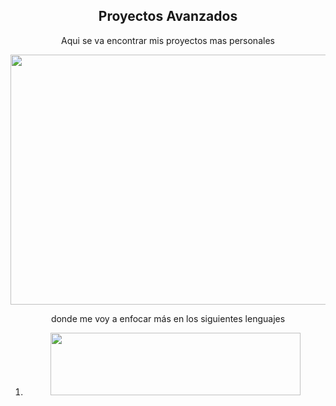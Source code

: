 <div align = "center">
  <h2>Proyectos Avanzados</h2>
  <p>Aqui se va encontrar mis proyectos mas personales</p>
  <img src="https://concepto.de/wp-content/uploads/2014/08/programacion-2-e1551291144973.jpg"  width = 600 height = 400>
  <p>donde me voy a enfocar más en los siguientes lenguajes</p>
  <ol display = "inline">
    <li><img src="https://i.ibb.co/tL1v6Jt/html-5.png" width = 400 height = 100></li>
  </ol>
</div>

